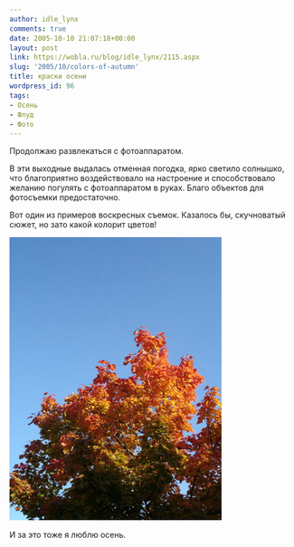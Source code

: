 ```yaml
---
author: idle_lynx
comments: true
date: 2005-10-10 21:07:18+00:00
layout: post
link: https://wobla.ru/blog/idle_lynx/2115.aspx
slug: '2005/10/colors-of-autumn'
title: краски осени
wordpress_id: 96
tags:
- Осень
- Флуд
- Фото
---
```


Продолжаю развлекаться с фотоаппаратом.

В эти выходные выдалась отменная погодка, ярко светило солнышко, что благоприятно воздействовало на настроение и способствовало желанию погулять с фотоаппаратом в руках. Благо объектов для фотосъемки предостаточно.

Вот один из примеров воскресных съемок. Казалось бы, скучноватый сюжет, но зато какой колорит цветов!

![Autumn](images/2007/05/dce3474b-2dd1-4077-9bc4-a072379507a8.jpg)

И за это тоже я люблю осень.
